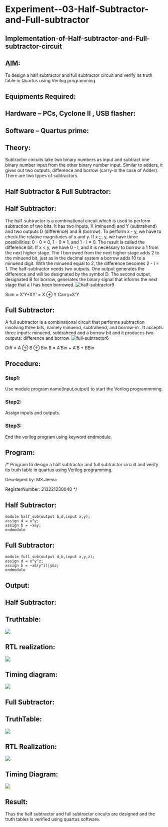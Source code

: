 # Experiment--03-Half-Subtractor-and-Full-subtractor
## Implementation-of-Half-subtractor-and-Full-subtractor-circuit
## AIM:
To design a half subtractor and full subtractor circuit and verify its truth table in Quartus using Verilog programming.

## Equipments Required:
## Hardware – PCs, Cyclone II , USB flasher:
## Software – Quartus prime:
## Theory:
Subtractor circuits take two binary numbers as input and subtract one binary number input from the other binary number input. Similar to adders, it gives out two outputs, difference and borrow (carry-in the case of Adder). There are two types of subtractors.

## Half Subtractor & Full Subtractor:
## Half Subtractor:
The half-subtractor is a combinational circuit which is used to perform subtraction of two bits. It has two inputs, X (minuend) and Y (subtrahend) and two outputs D (difference) and B (borrow). To perform x - y, we have to check the relative magnitudes of x and y. If x ;;, y, we have three possibilities: 0 - 0 = 0, 1 - 0 = 1, and 1 - I = 0. The result is called the difference bit. If x < y, we have 0 - I, and it is necessary to borrow a 1 from the next higher stage. The I borrowed from the next higher stage adds 2 to the minuend bit, just as in the decimal system a borrow adds 10 to a minuend digit. With the minuend equal to 2, the difference becomes 2 - I = 1. The half-subtractor needs two outputs. One output generates the difference and will be designated by the symbol D. The second output, designated B for borrow, generates the binary signal that informs the next stage that a I has been borrowed.
![half-subtractor9](https://user-images.githubusercontent.com/36288975/166112538-58c3bc7c-ee5d-4e6a-ac8d-8e8328efe27a.png)


Sum = X'Y+XY' = X ⊕ Y
Carry=X'Y

## Full Subtractor:
A full subtractor is a combinational circuit that performs subtraction involving three bits, namely minuend, subtrahend, and borrow-in . It accepts three inputs: minuend, subtrahend and a borrow bit and it produces two outputs: difference and borrow. 
![full-subtractor6](https://user-images.githubusercontent.com/36288975/166112541-24c68359-3de8-4674-ae22-8272ffc385ed.png)


Diff = A ⊕ B ⊕ Bin B = A'Bin + A'B + BBin

## Procedure:
### Step1:
Use module program name(input,output) to start the Verilog programmming.

### Step2:
Assign inputs and outputs.

### Step3:
End the verilog program using keyword endmodule.


## Program:
/*
Program to design a half subtractor and full subtractor circuit and verify its truth table in quartus using Verilog programming.


  Developed by: MS.Jeeva

  RegisterNumber:  212221230040
*/

## Half Subtractor:
```
module half_sub(output b,d,input x,y);
assign d = x^y;
assign b = ~x&y;
endmodule
```

## Full Subtractor:
```
module full_sub(output d,b,input x,y,z);
assign d = x^y^z;
assign b = ~x&(y^z)|y&z;
endmodule
```

## Output:
## Half Subtractor:
## Truthtable:
![](./halfsubTT.png)
##  RTL realization:
![](./hs.jpg)
## Timing diagram:
![](./subwave.png)

## Full Subtractor:
## TruthTable:
![](./fullsubTT.png)
## RTL Realization:
![](./fs.jpg)
## Timing Diagram:
![](./wavefull.png)
## Result:
Thus the half subtractor and full subtractor circuits are designed and the truth tables is verified using quartus software.
